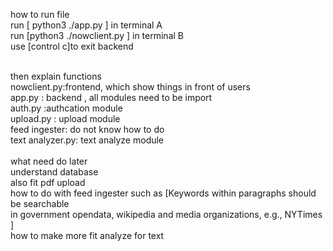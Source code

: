 how to run file <br>
run [ python3 ./app.py ] in terminal A <br>
run [python3 ./nowclient.py ] in terminal B <br>
use [control c]to exit backend<br><br>


then explain functions <br>
nowclient.py:frontend, which show things in front of users <br>
app.py : backend , all modules need to be import<br>
auth.py :authcation module<br>
upload.py : upload module<br>
feed ingester: do not know how to do<br>
text analyzer.py: text analyze module<br><br>
what need do later<br>
understand database<br>
also fit pdf upload<br>
how to do with feed ingester such as [Keywords within paragraphs should be searchable<br>
in government opendata, wikipedia and media organizations, e.g., NYTimes ]<br>
how to make more fit analyze for text<br>


